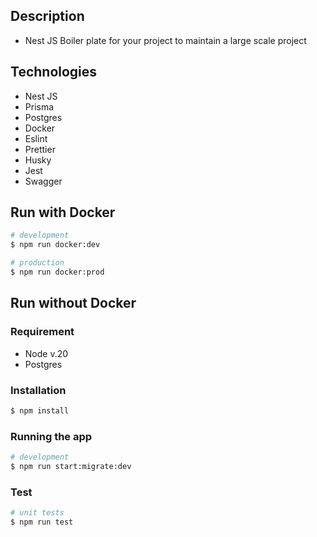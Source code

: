 ## Description

- Nest JS Boiler plate for your project to maintain a large scale project

## Technologies

- Nest JS
- Prisma
- Postgres
- Docker
- Eslint
- Prettier
- Husky
- Jest
- Swagger

## Run with Docker

```bash
# development
$ npm run docker:dev

# production
$ npm run docker:prod
```

## Run without Docker

### Requirement

- Node v.20
- Postgres

### Installation

```bash
$ npm install
```

### Running the app

```bash
# development
$ npm run start:migrate:dev
```

### Test

```bash
# unit tests
$ npm run test
```
